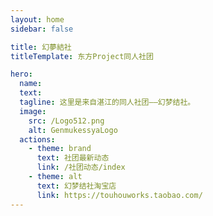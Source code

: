 ```yaml
---
layout: home
sidebar: false

title: 幻夢結社
titleTemplate: 东方Project同人社团

hero:
  name: 
  text: 
  tagline: 这里是来自湛江的同人社团——幻梦结社。
  image:
    src: /Logo512.png
    alt: GenmukessyaLogo
  actions:
    - theme: brand
      text: 社团最新动态
      link: /社团动态/index
    - theme: alt
      text: 幻梦结社淘宝店
      link: https://touhouworks.taobao.com/
---
```


<HomePage />



